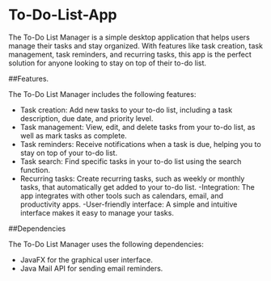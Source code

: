 # To-Do-List-App
The To-Do List Manager is a simple desktop application that helps users manage their tasks and stay organized. With features like task creation, task management, task reminders, and recurring tasks, this app is the perfect solution for anyone looking to stay on top of their to-do list.

##Features.

The To-Do List Manager includes the following features:

- Task creation: Add new tasks to your to-do list, including a task description, due date, and priority level.
- Task management: View, edit, and delete tasks from your to-do list, as well as mark tasks as complete.
- Task reminders: Receive notifications when a task is due, helping you to stay on top of your to-do list.
- Task search: Find specific tasks in your to-do list using the search function.
- Recurring tasks: Create recurring tasks, such as weekly or monthly tasks, that automatically get added to your to-do list.
-Integration: The app integrates with other tools such as calendars, email, and productivity apps.
-User-friendly interface: A simple and intuitive interface makes it easy to manage your tasks.

##Dependencies

The To-Do List Manager uses the following dependencies:

  - JavaFX for the graphical user interface.
  - Java Mail API for sending email reminders.


